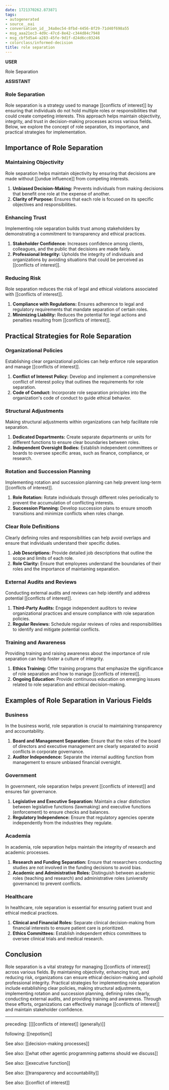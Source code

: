 ```yaml
---
date: 1721370262.873871
tags:
- autogenerated
- source__oai
- conversation_id__34a8ec54-8fbd-4456-8f29-71d40f698a55
- msg_aaa21ec3-4d9c-47cd-8e42-c344d84c7948
- msg_cbf5d5a4-a283-45fe-9d1f-d24d6cc03246
- colorclass/informed-decision
title: role separation
---
```


**USER**

Role Separation


**ASSISTANT**

### Role Separation

Role separation is a strategy used to manage [[conflicts of interest]] by ensuring that individuals do not hold multiple roles or responsibilities that could create competing interests. This approach helps maintain objectivity, integrity, and trust in decision-making processes across various fields. Below, we explore the concept of role separation, its importance, and practical strategies for implementation.

## Importance of Role Separation

### Maintaining Objectivity
Role separation helps maintain objectivity by ensuring that decisions are made without [[undue influence]] from competing interests.

1. **Unbiased Decision-Making:** Prevents individuals from making decisions that benefit one role at the expense of another.
2. **Clarity of Purpose:** Ensures that each role is focused on its specific objectives and responsibilities.

### Enhancing Trust
Implementing role separation builds trust among stakeholders by demonstrating a commitment to transparency and ethical practices.

1. **Stakeholder Confidence:** Increases confidence among clients, colleagues, and the public that decisions are made fairly.
2. **Professional Integrity:** Upholds the integrity of individuals and organizations by avoiding situations that could be perceived as [[conflicts of interest]].

### Reducing Risk
Role separation reduces the risk of legal and ethical violations associated with [[conflicts of interest]].

1. **Compliance with Regulations:** Ensures adherence to legal and regulatory requirements that mandate separation of certain roles.
2. **Minimizing Liability:** Reduces the potential for legal actions and penalties resulting from [[conflicts of interest]].

## Practical Strategies for Role Separation

### Organizational Policies
Establishing clear organizational policies can help enforce role separation and manage [[conflicts of interest]].

1. **Conflict of Interest Policy:** Develop and implement a comprehensive conflict of interest policy that outlines the requirements for role separation.
2. **Code of Conduct:** Incorporate role separation principles into the organization's code of conduct to guide ethical behavior.

### Structural Adjustments
Making structural adjustments within organizations can help facilitate role separation.

1. **Dedicated Departments:** Create separate departments or units for different functions to ensure clear boundaries between roles.
2. **Independent Oversight Bodies:** Establish independent committees or boards to oversee specific areas, such as finance, compliance, or research.

### Rotation and Succession Planning
Implementing rotation and succession planning can help prevent long-term [[conflicts of interest]].

1. **Role Rotation:** Rotate individuals through different roles periodically to prevent the accumulation of conflicting interests.
2. **Succession Planning:** Develop succession plans to ensure smooth transitions and minimize conflicts when roles change.

### Clear Role Definitions
Clearly defining roles and responsibilities can help avoid overlaps and ensure that individuals understand their specific duties.

1. **Job Descriptions:** Provide detailed job descriptions that outline the scope and limits of each role.
2. **Role Clarity:** Ensure that employees understand the boundaries of their roles and the importance of maintaining separation.

### External Audits and Reviews
Conducting external audits and reviews can help identify and address potential [[conflicts of interest]].

1. **Third-Party Audits:** Engage independent auditors to review organizational practices and ensure compliance with role separation policies.
2. **Regular Reviews:** Schedule regular reviews of roles and responsibilities to identify and mitigate potential conflicts.

### Training and Awareness
Providing training and raising awareness about the importance of role separation can help foster a culture of integrity.

1. **Ethics Training:** Offer training programs that emphasize the significance of role separation and how to manage [[conflicts of interest]].
2. **Ongoing Education:** Provide continuous education on emerging issues related to role separation and ethical decision-making.

## Examples of Role Separation in Various Fields

### Business
In the business world, role separation is crucial to maintaining transparency and accountability.

1. **Board and Management Separation:** Ensure that the roles of the board of directors and executive management are clearly separated to avoid conflicts in corporate governance.
2. **Auditor Independence:** Separate the internal auditing function from management to ensure unbiased financial oversight.

### Government
In government, role separation helps prevent [[conflicts of interest]] and ensures fair governance.

1. **Legislative and Executive Separation:** Maintain a clear distinction between legislative functions (lawmaking) and executive functions (enforcement) to ensure checks and balances.
2. **Regulatory Independence:** Ensure that regulatory agencies operate independently from the industries they regulate.

### Academia
In academia, role separation helps maintain the integrity of research and academic processes.

1. **Research and Funding Separation:** Ensure that researchers conducting studies are not involved in the funding decisions to avoid bias.
2. **Academic and Administrative Roles:** Distinguish between academic roles (teaching and research) and administrative roles (university governance) to prevent conflicts.

### Healthcare
In healthcare, role separation is essential for ensuring patient trust and ethical medical practices.

1. **Clinical and Financial Roles:** Separate clinical decision-making from financial interests to ensure patient care is prioritized.
2. **Ethics Committees:** Establish independent ethics committees to oversee clinical trials and medical research.

## Conclusion

Role separation is a vital strategy for managing [[conflicts of interest]] across various fields. By maintaining objectivity, enhancing trust, and reducing risk, organizations can ensure ethical decision-making and uphold professional integrity. Practical strategies for implementing role separation include establishing clear policies, making structural adjustments, implementing rotation and succession planning, defining roles clearly, conducting external audits, and providing training and awareness. Through these efforts, organizations can effectively manage [[conflicts of interest]] and maintain stakeholder confidence.


---

preceding: [[[[conflicts of interest]] (generally)]]  


following: [[nepotism]]

See also: [[decision-making processes]]


See also: [[what other agentic programming patterns should we discuss]]


See also: [[executive function]]


See also: [[transparency and accountability]]


See also: [[conflict of interest]]